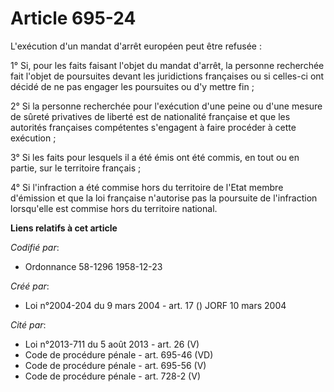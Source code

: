 # Article 695-24

L'exécution d'un mandat d'arrêt européen peut être refusée :

1° Si, pour les faits faisant l'objet du mandat d'arrêt, la personne recherchée fait l'objet de poursuites devant les
juridictions françaises ou si celles-ci ont décidé de ne pas engager les poursuites ou d'y mettre fin ;

2° Si la personne recherchée pour l'exécution d'une peine ou d'une mesure de sûreté privatives de liberté est de nationalité
française et que les autorités françaises compétentes s'engagent à faire procéder à cette exécution ;

3° Si les faits pour lesquels il a été émis ont été commis, en tout ou en partie, sur le territoire français ;

4° Si l'infraction a été commise hors du territoire de l'Etat membre d'émission et que la loi française n'autorise pas la
poursuite de l'infraction lorsqu'elle est commise hors du territoire national.

**Liens relatifs à cet article**

_Codifié par_:

  - Ordonnance 58-1296 1958-12-23

_Créé par_:

  - Loi n°2004-204 du 9 mars 2004 - art. 17 () JORF 10 mars 2004

_Cité par_:

  - Loi n°2013-711 du 5 août 2013 - art. 26 (V)
  - Code de procédure pénale - art. 695-46 (VD)
  - Code de procédure pénale - art. 695-56 (V)
  - Code de procédure pénale - art. 728-2 (V)
